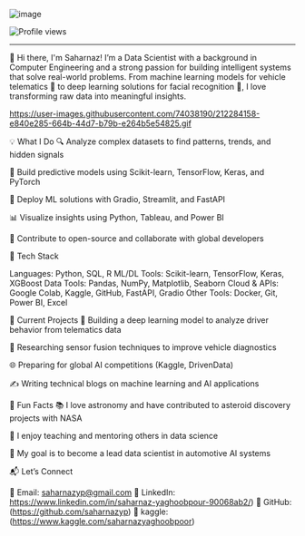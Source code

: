 ![image](https://github.com/user-attachments/assets/b1e942b0-c61a-4ed5-bcca-92dd1b522fa1)


![Profile views](https://komarev.com/ghpvc/?username=saharnazyp&label=Profile%20views&color=brightgreen&style=for-the-badge)

---
👋 Hi there, I'm Saharnaz!
I’m a Data Scientist with a background in Computer Engineering and a strong passion for building intelligent systems that solve real-world problems. From machine learning models for vehicle telematics 🚗 to deep learning solutions for facial recognition 📸, I love transforming raw data into meaningful insights.

https://user-images.githubusercontent.com/74038190/212284158-e840e285-664b-44d7-b79b-e264b5e54825.gif

💡 What I Do
🔍 Analyze complex datasets to find patterns, trends, and hidden signals

🧠 Build predictive models using Scikit-learn, TensorFlow, Keras, and PyTorch

🚀 Deploy ML solutions with Gradio, Streamlit, and FastAPI

📊 Visualize insights using Python, Tableau, and Power BI

🔧 Contribute to open-source and collaborate with global developers

🧰 Tech Stack

Languages:        Python, SQL, R
ML/DL Tools:      Scikit-learn, TensorFlow, Keras, XGBoost
Data Tools:       Pandas, NumPy, Matplotlib, Seaborn
Cloud & APIs:     Google Colab, Kaggle, GitHub, FastAPI, Gradio
Other Tools:      Docker, Git, Power BI, Excel


📌 Current Projects
🧭 Building a deep learning model to analyze driver behavior from telematics data

🔬 Researching sensor fusion techniques to improve vehicle diagnostics

🌐 Preparing for global AI competitions (Kaggle, DrivenData)

✍️ Writing technical blogs on machine learning and AI applications

🌱 Fun Facts
📚 I love astronomy and have contributed to asteroid discovery projects with NASA

📢 I enjoy teaching and mentoring others in data science

🎯 My goal is to become a lead data scientist in automotive AI systems

📬 Let’s Connect

📧 Email: saharnazyp@gmail.com
🔗 LinkedIn: https://www.linkedin.com/in/saharnaz-yaghoobpour-90068ab2/)
🔗 GitHub: (https://github.com/saharnazyp)
🔗 kaggle:(https://www.kaggle.com/saharnazyaghoobpoor)


